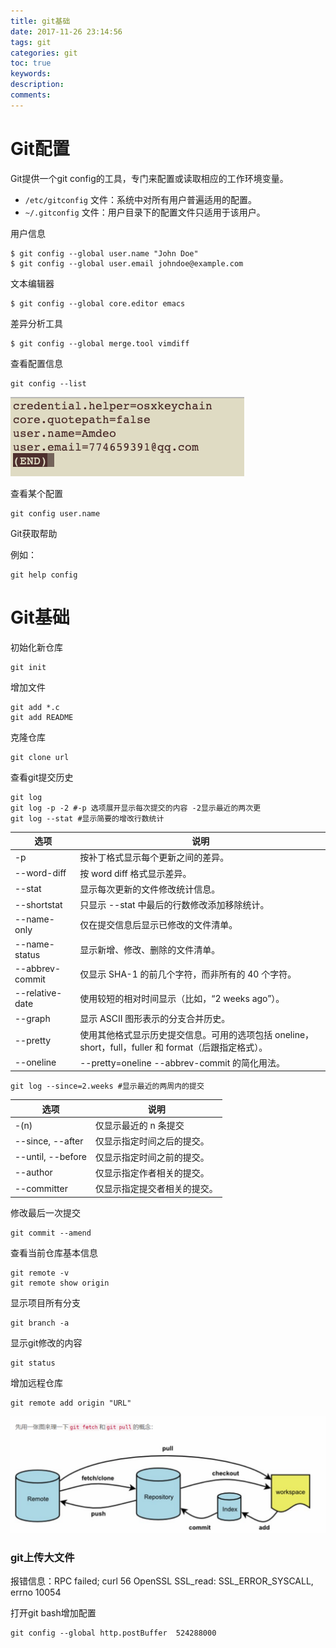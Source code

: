 ```yaml
---
title: git基础
date: 2017-11-26 23:14:56
tags: git
categories: git
toc: true
keywords: 
description: 
comments: 
---
```


# Git配置

Git提供一个git config的工具，专门来配置或读取相应的工作环境变量。

- `/etc/gitconfig` 文件：系统中对所有用户普遍适用的配置。
- `~/.gitconfig` 文件：用户目录下的配置文件只适用于该用户。

用户信息

```shell
$ git config --global user.name "John Doe"
$ git config --global user.email johndoe@example.com
```

文本编辑器

```shell
$ git config --global core.editor emacs
```

差异分析工具

```shell
$ git config --global merge.tool vimdiff
```

查看配置信息

```shell
git config --list
```

![image-20191220231611951](git%E5%9F%BA%E7%A1%80/image-20191220231611951.png)

查看某个配置

```shell
git config user.name
```

Git获取帮助

例如：

```shell
git help config
```



# Git基础

初始化新仓库

```shell
git init
```

增加文件

```shell
git add *.c
git add README
```

克隆仓库

```shell
git clone url
```

查看git提交历史

```shell
git log
git log -p -2 #-p 选项展开显示每次提交的内容 -2显示最近的两次更
git log --stat #显示简要的增改行数统计
```

| 选项            | 说明                                                         |
| --------------- | ------------------------------------------------------------ |
| -p              | 按补丁格式显示每个更新之间的差异。                           |
| --word-diff     | 按 word diff 格式显示差异。                                  |
| --stat          | 显示每次更新的文件修改统计信息。                             |
| --shortstat     | 只显示 --stat 中最后的行数修改添加移除统计。                 |
| --name-only     | 仅在提交信息后显示已修改的文件清单。                         |
| --name-status   | 显示新增、修改、删除的文件清单。                             |
| --abbrev-commit | 仅显示 SHA-1 的前几个字符，而非所有的 40 个字符。            |
| --relative-date | 使用较短的相对时间显示（比如，“2 weeks ago”）。              |
| --graph         | 显示 ASCII 图形表示的分支合并历史。                          |
| --pretty        | 使用其他格式显示历史提交信息。可用的选项包括 oneline，short，full，fuller 和 format（后跟指定格式）。 |
| --oneline       | --pretty=oneline --abbrev-commit 的简化用法。                |

```shell
git log --since=2.weeks #显示最近的两周内的提交
```

| 选项              | 说明                         |
| ----------------- | ---------------------------- |
| -(n)              | 仅显示最近的 n 条提交        |
| --since, --after  | 仅显示指定时间之后的提交。   |
| --until, --before | 仅显示指定时间之前的提交。   |
| --author          | 仅显示指定作者相关的提交。   |
| --committer       | 仅显示指定提交者相关的提交。 |

修改最后一次提交

```shell
git commit --amend
```

查看当前仓库基本信息

```shell
git remote -v
git remote show origin
```

显示项目所有分支

```shell
git branch -a
```

显示git修改的内容

```shell
git status
```

增加远程仓库

```shell
git remote add origin "URL"
```



![1574781334458](git%E5%9F%BA%E7%A1%80/1574781334458.png)

### git上传大文件

报错信息：RPC failed; curl 56 OpenSSL SSL_read: SSL_ERROR_SYSCALL, errno 10054

打开git bash增加配置

```shell
git config --global http.postBuffer  524288000
```

